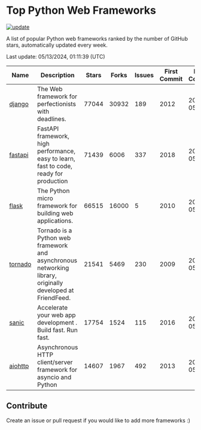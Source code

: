 # Top Python Web Frameworks

[![update](https://github.com/sunnysid3up/python-web-frameworks/actions/workflows/update.yml/badge.svg)](https://github.com/sunnysid3up/python-web-frameworks/actions/workflows/update.yml)

A list of popular Python web frameworks ranked by the number of GitHub stars, automatically updated every week.

Last update: 05/13/2024, 01:11:39 (UTC)

| Name          | Description          | Stars                     | Forks          | Issues               | First Commit        | Last Commit         |
|---------------|----------------------|---------------------------|----------------|----------------------|---------------------|---------------------|
| [django](https://github.com/django/django) | The Web framework for perfectionists with deadlines. | 77044 | 30932 | 189 | 2012 | 2024-05-13 |
| [fastapi](https://github.com/tiangolo/fastapi) | FastAPI framework, high performance, easy to learn, fast to code, ready for production | 71439 | 6006 | 337 | 2018 | 2024-05-13 |
| [flask](https://github.com/pallets/flask) | The Python micro framework for building web applications. | 66515 | 16000 | 5 | 2010 | 2024-05-13 |
| [tornado](https://github.com/tornadoweb/tornado) | Tornado is a Python web framework and asynchronous networking library, originally developed at FriendFeed. | 21541 | 5469 | 230 | 2009 | 2024-05-12 |
| [sanic](https://github.com/sanic-org/sanic) |  Accelerate your web app development . Build fast. Run fast. | 17754 | 1524 | 115 | 2016 | 2024-05-12 |
| [aiohttp](https://github.com/aio-libs/aiohttp) | Asynchronous HTTP client/server framework for asyncio and Python | 14607 | 1967 | 492 | 2013 | 2024-05-13 |

## Contribute 

Create an issue or pull request if you would like to add more frameworks :)